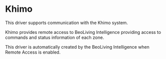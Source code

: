 Khimo
===============================

This driver supports communication with the Khimo system.

Khimo provides remote access to BeoLiving Intelligence providing access to
commands and status information of each zone.

This driver is automatically created by the BeoLiving Intelligence when 
Remote Access is enabled.

